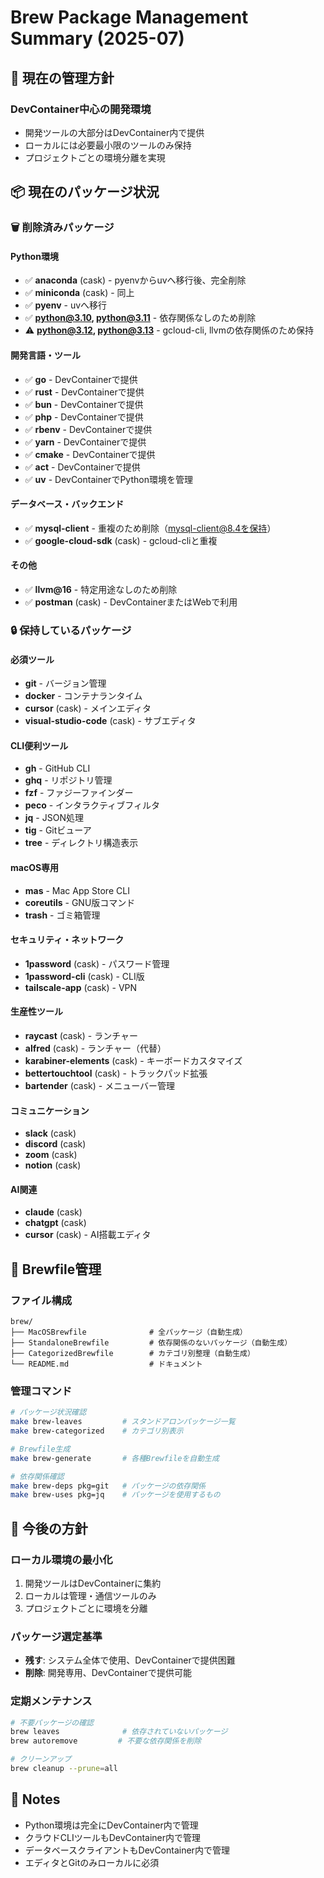 # Brew Package Management Summary (2025-07)

## 🎯 現在の管理方針

### DevContainer中心の開発環境
- 開発ツールの大部分はDevContainer内で提供
- ローカルには必要最小限のツールのみ保持
- プロジェクトごとの環境分離を実現

## 📦 現在のパッケージ状況

### 🗑️ 削除済みパッケージ

#### Python環境
- ✅ **anaconda** (cask) - pyenvからuvへ移行後、完全削除
- ✅ **miniconda** (cask) - 同上
- ✅ **pyenv** - uvへ移行
- ✅ **python@3.10, python@3.11** - 依存関係なしのため削除
- ⚠️ **python@3.12, python@3.13** - gcloud-cli, llvmの依存関係のため保持

#### 開発言語・ツール
- ✅ **go** - DevContainerで提供
- ✅ **rust** - DevContainerで提供
- ✅ **bun** - DevContainerで提供
- ✅ **php** - DevContainerで提供
- ✅ **rbenv** - DevContainerで提供
- ✅ **yarn** - DevContainerで提供
- ✅ **cmake** - DevContainerで提供
- ✅ **act** - DevContainerで提供
- ✅ **uv** - DevContainerでPython環境を管理

#### データベース・バックエンド
- ✅ **mysql-client** - 重複のため削除（mysql-client@8.4を保持）
- ✅ **google-cloud-sdk** (cask) - gcloud-cliと重複

#### その他
- ✅ **llvm@16** - 特定用途なしのため削除
- ✅ **postman** (cask) - DevContainerまたはWebで利用

### 🔒 保持しているパッケージ

#### 必須ツール
- **git** - バージョン管理
- **docker** - コンテナランタイム
- **cursor** (cask) - メインエディタ
- **visual-studio-code** (cask) - サブエディタ

#### CLI便利ツール
- **gh** - GitHub CLI
- **ghq** - リポジトリ管理
- **fzf** - ファジーファインダー
- **peco** - インタラクティブフィルタ
- **jq** - JSON処理
- **tig** - Gitビューア
- **tree** - ディレクトリ構造表示

#### macOS専用
- **mas** - Mac App Store CLI
- **coreutils** - GNU版コマンド
- **trash** - ゴミ箱管理

#### セキュリティ・ネットワーク
- **1password** (cask) - パスワード管理
- **1password-cli** (cask) - CLI版
- **tailscale-app** (cask) - VPN

#### 生産性ツール
- **raycast** (cask) - ランチャー
- **alfred** (cask) - ランチャー（代替）
- **karabiner-elements** (cask) - キーボードカスタマイズ
- **bettertouchtool** (cask) - トラックパッド拡張
- **bartender** (cask) - メニューバー管理

#### コミュニケーション
- **slack** (cask)
- **discord** (cask)
- **zoom** (cask)
- **notion** (cask)

#### AI関連
- **claude** (cask)
- **chatgpt** (cask)
- **cursor** (cask) - AI搭載エディタ

## 📁 Brewfile管理

### ファイル構成
```
brew/
├── MacOSBrewfile              # 全パッケージ（自動生成）
├── StandaloneBrewfile         # 依存関係のないパッケージ（自動生成）
├── CategorizedBrewfile        # カテゴリ別整理（自動生成）
└── README.md                  # ドキュメント
```

### 管理コマンド
```bash
# パッケージ状況確認
make brew-leaves         # スタンドアロンパッケージ一覧
make brew-categorized    # カテゴリ別表示

# Brewfile生成
make brew-generate       # 各種Brewfileを自動生成

# 依存関係確認
make brew-deps pkg=git   # パッケージの依存関係
make brew-uses pkg=jq    # パッケージを使用するもの
```

## 🔄 今後の方針

### ローカル環境の最小化
1. 開発ツールはDevContainerに集約
2. ローカルは管理・通信ツールのみ
3. プロジェクトごとに環境を分離

### パッケージ選定基準
- **残す**: システム全体で使用、DevContainerで提供困難
- **削除**: 開発専用、DevContainerで提供可能

### 定期メンテナンス
```bash
# 不要パッケージの確認
brew leaves              # 依存されていないパッケージ
brew autoremove         # 不要な依存関係を削除

# クリーンアップ
brew cleanup --prune=all
```

## 📝 Notes

- Python環境は完全にDevContainer内で管理
- クラウドCLIツールもDevContainer内で管理
- データベースクライアントもDevContainer内で管理
- エディタとGitのみローカルに必須